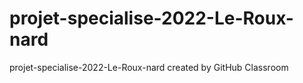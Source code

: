 # projet-specialise-2022-Le-Roux-nard
projet-specialise-2022-Le-Roux-nard created by GitHub Classroom
